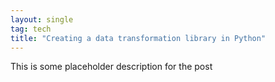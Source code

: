```yaml
---
layout: single
tag: tech
title: "Creating a data transformation library in Python"
---
```


This is some placeholder description for the post